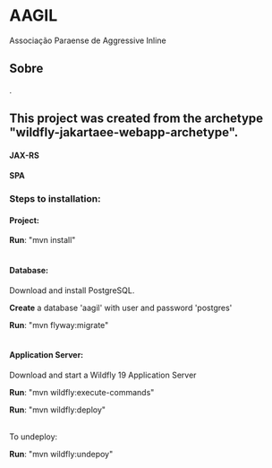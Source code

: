# AAGIL
Associação Paraense de Aggressive Inline
<div>
		<h2>Sobre</h2>
		<p>.</p>
	</div>

## This project was created from the archetype "wildfly-jakartaee-webapp-archetype".
#### JAX-RS
#### SPA

### Steps to installation:
#### Project:
<strong>Run</strong>: "mvn install"
<br/><br/>
#### Database:
Download and install PostgreSQL.<p>
<strong>Create</strong> a database 'aagil' with user and password 'postgres'<p>
<strong>Run</strong>: "mvn flyway:migrate"
<br/><br/>
	
#### Application Server:
Download and start a Wildfly 19 Application Server <p>
<strong>Run</strong>: "mvn wildfly:execute-commands"<p>
<strong>Run</strong>: "mvn wildfly:deploy"<p>
<br/>
To undeploy:<p>
<strong>Run</strong>: "mvn wildfly:undepoy"
